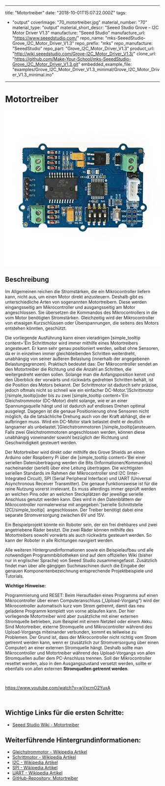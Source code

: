 
---
title: "Motortreiber"
date: "2018-10-01T15:07:22.000Z"
tags: 
  - "output"
coverImage: "70_motortreiber.jpg"
material_number: "70"
material_type: "output"
material_short_descr: "Seeed Studio Grove – I2C Motor Driver V1.3"
manufacture: "Seeed Studio"
manufacture_url: "https://www.seeedstudio.com/"
repo_name: "mks-SeeedStudio-Grove_I2C_Motor_Driver_V1.3"
repo_prefix: "mks"
repo_manufacture: "SeeedStudio"
repo_part: "Grove_I2C_Motor_Driver_V1.3"
product_url: "http://wiki.seeedstudio.com/Grove-I2C_Motor_Driver_V1.3/"
clone_url: "https://github.com/Make-Your-School/mks-SeeedStudio-Grove_I2C_Motor_Driver_V1.3.git"
embedded_example_file: "examples/Grove_I2C_Motor_Driver_V1.3_minimal/Grove_I2C_Motor_Driver_V1.3_minimal.ino"
---


# Motortreiber

![Motortreiber](70_motortreiber.jpg)

## Beschreibung
Im Allgemeinen reichen die Stromstärken, die ein Mikrocontroller liefern kann, nicht aus, um einen Motor direkt anzusteuern. Deshalb gibt es unterschiedliche Arten von sogenannten Motortreibern. Diese werden eingangsseitig am Mikrocontroller und ausgangsseitig am Motor angeschlossen. Sie übersetzen die Kommandos des Mikrocontrollers in die vom Motor benötigten Stromstärken. Gleichzeitig wird der Mikrocontroller von etwaigen Kurzschlüssen oder Überspannungen, die seitens des Motors entstehen könnten, geschützt.

Die vorliegende Ausführung kann einen vieradrigen \[simple\_tooltip content='Ein Schrittmotor wird immer mithilfe eines Motortreibers angesteuert. Er kann sehr genau positioniert werden, selbst ohne Sensoren, da er in einzelnen immer gleichbleibenden Schritten weiterdreht, unabhängig von seiner äußeren Belastung (innerhalb der angegebenen Belastungsgrenzen). Praktisch bedeutet das: Der Mikrocontroller sendet an den Motortreiber die Richtung und die Anzahl an Schritten, die weitergedreht werden sollen. Solange man die Anfangsposition kennt und den Überblick der vorwärts und rückwärts gedrehten Schritten behält, ist die Position des Motors bekannt. Der Schrittmotor ist dadurch sehr präzise, jedoch oftmals nicht so schnell wie ein einfacher DC-Motor.'\]Schrittmotor \[/simple\_tooltip\]oder bis zu zwei \[simple\_tooltip content='Ein Gleichstrommotor (DC-Motor) dreht solange, wie er an einer Spannungsquelle hängt und ist dadurch auf endloses Drehen optimal ausgelegt. Dagegen ist die genaue Positionierung ohne Sensoren nicht möglich, da die tatsächliche Drehung auch von der Kraft abhängt, die er aufbringen muss. Wird ein DC-Motor stark belastet dreht er deutlich langsamer als unbelastet.'\]Gleichstrommotoren \[/simple\_tooltip\]ansteuern. Falls zwei Gleichstrommotoren angeschlossen werden, können diese unabhängig voneinander sowohl bezüglich der Richtung und Geschwindigkeit gesteuert werden.

Der Motortreiber wird direkt oder mithilfe des Grove Shields an einen Arduino oder Raspberry Pi über die \[simple\_tooltip content='Bei einer seriellen Datenübertragung werden die Bits (Informationen/Kommandos) nacheinander (seriell) über eine Leitung übertragen. Die wichtigsten seriellen Standards im Rahmen der Mikrocontroller sind I2C (Inter-Integrated Circuit), SPI (Serial Peripheral Interface) und UART (Universal Asynchronous Receiver Transmitter). Die genaue Funktionsweise ist für die reine Nutzung vorerst irrelevant. Es muss allerdings immer geprüft werden an welchen Pins oder an welchen Steckplätzen der jeweilige serielle Anschluss genutzt werden kann. Dies wird in den Datenblättern der Mikrocontroller normalerweise mit angegeben.'\]serielle Schnittstelle I2C\[/simple\_tooltip\]  angeschlossen. Der Treiber benötigt dabei eine separate Stromversorgung zwischen 6V und 15V.

Ein Beispielprojekt könnte ein Roboter sein, der ein frei drehbares und zwei angetriebene Räder besitzt. Die zwei Räder können mithilfe des Motortreibers sowohl vorwärts als auch rückwärts gesteuert werden. So kann der Roboter in alle Richtungen navigiert werden.

Alle weiteren Hintergrundinformationen sowie ein Beispielaufbau und alle notwendigen Programmbibliotheken sind auf dem offiziellen Wiki (bisher nur in englischer Sprache) von Seeed Studio zusammengefasst. Zusätzlich findet man über alle gängigen Suchmaschinen durch die Eingabe der genauen Komponentenbezeichnung entsprechende Projektbeispiele und Tutorials.

**Wichtige Hinweise:**

Programmierung und RESET: Beim Heraufladen eines Programms auf einen Mikrocontroller über einen Computeranschluss („Upload-Vorgang“) wird der Mikrocontroller automatisch kurz vom Strom getrennt, damit das neu geladene Programm komplett von vorne ablaufen kann. Der hier vorliegende Motortreiber wird aber zusätzliche mit einer externen Stromquelle betrieben, zum Beispiel mit einem Netzteil oder einem Akku. Sind Motortreiber, externe Stromquelle und Mikrocontroller während des Upload-Vorgangs miteinander verbunden, kommt es teilweise zu Problemen. Der Grund ist, dass der Mikrocontroller nicht richtig vom Strom getrennt werden kann, wenn er (zusätzlich zur Stromversorgung über einen Computer) an einer externen Stromquelle hängt. Deshalb sollte man Mikrocontroller und Motortreiber während des Upload-Vorgangs von allen Stromquellen außer dem PC-Anschluss trennen. Soll der Mikrocontroller resettet werden, also in den Ausgangszustand versetzt werden, sollte er ebenfalls von allen externen **Stromquellen getrennt werden**.

<!-- infolist -->

<!-- infolists -->
 

https://www.youtube.com/watch?v=wVxcmO2YuxA

 

## Wichtige Links für die ersten Schritte:

- [Seeed Studio Wiki - Motortreiber](http://wiki.seeedstudio.com/Grove-I2C_Motor_Driver_V1.3/)

## Weiterführende Hintergrundinformationen:

- [Gleichstrommotor - Wikipedia Artikel](https://de.wikipedia.org/wiki/Gleichstrommaschine)
- [Schrittmotor - Wikipedia Artikel](https://de.wikipedia.org/wiki/Schrittmotor)
- [I2C - Wikipedia Artikel](https://de.wikipedia.org/wiki/I%C2%B2C)
- [SPI - Wikipedia Artikel](https://de.wikipedia.org/wiki/Serial_Peripheral_Interface)
- [UART - Wikipedia Artikel](https://de.wikipedia.org/wiki/Universal_Asynchronous_Receiver_Transmitter)
- [GitHub-Repository: Motortreiber](https://github.com/MakeYourSchool/70-Motortreiber)



